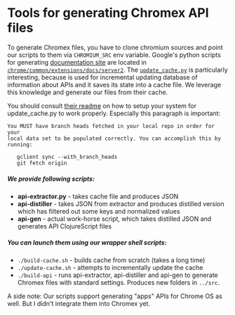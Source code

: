# Tools for generating Chromex API files

To generate Chromex files, you have to clone chromium sources and point our scripts to them via `CHROMIUM_SRC` env variable.
Google's python scripts for generating [documentation site](https://developer.chrome.com/extensions/api_index) are located in [`chrome/common/extensions/docs/server2`](https://code.google.com/p/chromium/codesearch#chromium/src/chrome/common/extensions/docs/server2/).
The [`update_cache.py`](https://code.google.com/p/chromium/codesearch#chromium/src/chrome/common/extensions/docs/server2/update_cache.py)
is particularly interesting, because is used for incremental updating database of information
about APIs and it saves its state into a cache file. We leverage this knowledge and generate our files from their cache.

You should consult [their readme](https://code.google.com/p/chromium/codesearch#chromium/src/chrome/common/extensions/docs/server2/README)
on how to setup your system for update_cache.py to work properly. Especially this
paragraph is important:

    You MUST have branch heads fetched in your local repo in order for your
    local data set to be populated correctly. You can accomplish this by
    running:

       gclient sync --with_branch_heads
       git fetch origin

##### We provide following scripts:

  * **api-extractor.py** - takes cache file and produces JSON
  * **api-distiller** - takes JSON from extractor and produces distilled version which has filtered out some keys and normalized values
  * **api-gen** - actual work-horse script, which takes distilled JSON and generates API ClojureScript files

##### You can launch them using our wrapper shell scripts:

  * `./build-cache.sh` - builds cache from scratch (takes a long time)
  * `./update-cache.sh` - attempts to incrementally update the cache
  * `./build-api` - runs api-extractor, api-distiller and api-gen to generate Chromex files with standard settings. Produces new folders in `../src`.

A side note: Our scripts support generating "apps" APIs for Chrome OS as well. But I didn't integrate them into Chromex yet.